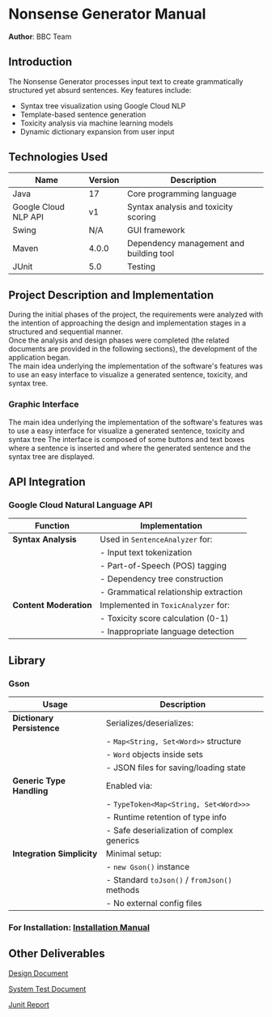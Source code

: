 # Nonsense Generator Manual

**Author**: BBC Team

## Introduction

The Nonsense Generator processes input text to create grammatically structured yet absurd sentences. Key features include:

- Syntax tree visualization using Google Cloud NLP  
- Template-based sentence generation  
- Toxicity analysis via machine learning models  
- Dynamic dictionary expansion from user input

## Technologies Used

| Name                    | Version | Description                        |
|-------------------------|---------|------------------------------------|
| Java                    | 17      | Core programming language          |
| Google Cloud NLP API    | v1      | Syntax analysis and toxicity scoring |
| Swing                   | N/A     | GUI framework                      |
| Maven                   | 4.0.0   | Dependency management and building tool         |
| JUnit                   | 5.0     | Testing                            |

## Project Description and Implementation

During the initial phases of the project, the requirements were analyzed with the intention of approaching the design and implementation stages in a structured and sequential manner.  
Once the analysis and design phases were completed (the related documents are provided in the following sections), the development of the application began.  
The main idea underlying the implementation of the software's features was to use an easy interface to visualize a generated sentence, toxicity, and syntax tree.

### Graphic Interface

The main idea underlying the implementation of the software's features was to use a easy interface for visualize a generated sentence, toxicity and syntax tree
The interface is composed of some buttons and text boxes where a sentence is inserted and where the generated sentence and the syntax tree are displayed.

## API Integration

### Google Cloud Natural Language API

| Function            | Implementation |
|---------------------|----------------|
| **Syntax Analysis** | Used in `SentenceAnalyzer` for:  |
|| - Input text tokenization | 
|| - Part-of-Speech (POS) tagging  |
|| - Dependency tree construction  |
|| - Grammatical relationship extraction |
| **Content Moderation** | Implemented in `ToxicAnalyzer` for:  |
|| - Toxicity score calculation (0-1) |
|| - Inappropriate language detection |

## Library

### Gson

| Usage              | Description |
|--------------------|-------------|
|**Dictionary Persistence**| Serializes/deserializes: | 
||  - `Map<String, Set<Word>>` structure  |
||  - `Word` objects inside sets |  
|| - JSON files for saving/loading state |
| **Generic Type Handling** | Enabled via:  
||  - `TypeToken<Map<String, Set<Word>>>`  |
||  - Runtime retention of type info  |
||  - Safe deserialization of complex generics |
| **Integration Simplicity** | Minimal setup: |
|| - `new Gson()` instance  |
||  - Standard `toJson()` / `fromJson()` methods  |
||  - No external config files |

 ### For Installation: [Installation Manual](/INSTALL.md)

## Other Deliverables

[Design Document](/DesignDocument.md)

[System Test Document](/SystemTest.md)

[Junit Report](/junit_report/surefire-report.html)

